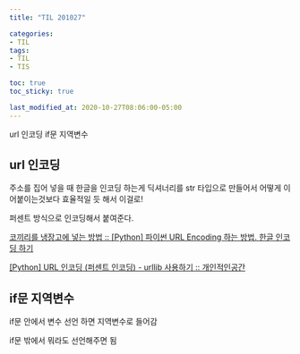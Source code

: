 ```yaml
---
title: "TIL 201027"

categories:
- TIL
tags:
- TIL
- TIS

toc: true
toc_sticky: true

last_modified_at: 2020-10-27T08:06:00-05:00
---
```

url 인코딩 if문 지역변수

## url 인코딩

주소를 집어 넣을 때 한글을 인코딩 하는게 딕셔너리를 str 타입으로 만들어서 어떻게 이어붙이는것보다 효율적일 듯 해서 이걸로!

퍼센트 방식으로 인코딩해서 붙여준다.

[코끼리를 냉장고에 넣는 방법 :: [Python] 파이썬 URL Encoding 하는 방법. 한글 인코딩 하기](https://dololak.tistory.com/255)

[\[Python\] URL 인코딩 (퍼센트 인코딩) - urllib 사용하기 :: 개인적인공간](https://brownbears.tistory.com/501)

## if문 지역변수

if문 안에서 변수 선언 하면 지역변수로 들어감

if문 밖에서 뭐라도 선언해주면 됨
